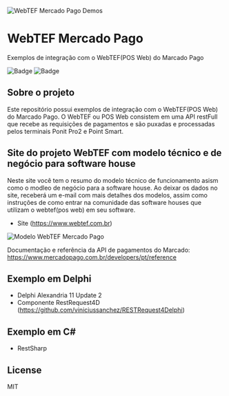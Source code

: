 ![WebTEF Mercado Pago Demos](https://github.com/sacfiscal/WebTEFMercadoPago/blob/main/img/logo.png)
# WebTEF Mercado Pago
Exemplos de integração com o WebTEF(POS Web) do Marcado Pago

![Badge](https://img.shields.io/static/v1?label=delphi&message=language&color=blue&style=for-the-badge&logo=delphi)
![Badge](https://img.shields.io/static/v1?label=Csharp&message=framework&color=blue&style=for-the-badge&logo=csharp)


## Sobre o projeto 
  Este repositório possui exemplos de integração com o WebTEF(POS Web) do Marcado Pago. O WebTEF ou POS Web consistem em uma API restFull que recebe as requisições de pagamentos e são puxadas e processadas pelos terminais Ponit Pro2 e Point Smart.

## Site do projeto WebTEF com modelo técnico e de negócio para software house 
  Neste site você tem o resumo do modelo técnico de funcionamento asism como o modleo de negócio para a software house. Ao deixar os dados no site, receberá um e-mail com mais detalhes dos modelos, assim como instruções de como entrar na comunidade das software houses que utilizam o webtef(pos web) em seu software.
  - Site (<https://www.webtef.com.br>)
  

![Modelo WebTEF Mercado Pago](https://github.com/sacfiscal/WebTEFMercadoPago/blob/main/img/webtef.png)  

Documentação e referência da API de pagamentos do Marcado: <https://www.mercadopago.com.br/developers/pt/reference>

## Exemplo em Delphi
- Delphi Alexandria 11 Update 2
- Componente RestRequest4D (<https://github.com/viniciussanchez/RESTRequest4Delphi>)

## Exemplo em C#
- RestSharp

## License
MIT